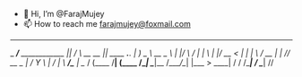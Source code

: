 - 👋 Hi, I’m @FarajMujey
- 📫 How to reach me farajmujey@foxmail.com

___________                        __   _____            __              
\_   _____/____ ____________      |__| /     \  __ __   |__| ____ ___.__.
 |    __) \__  \\_  __ \__  \     |  |/  \ /  \|  |  \  |  |/ __ <   |  |
 |     \   / __ \|  | \// __ \_   |  /    Y    \  |  /  |  \  ___/\___  |
 \___  /  (____  /__|  (____  /\__|  \____|__  /____/\__|  |\___  > ____|
     \/        \/           \/\______|       \/     \______|    \/\/     

<!---
FarajMujey/FarajMujey is a ✨ special ✨ repository because its `README.md` (this file) appears on your GitHub profile.
You can click the Preview link to take a look at your changes.
--->
